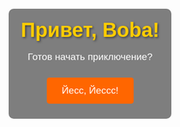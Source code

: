 <html lang="ru">
<head>
  <meta charset="UTF-8">
  <meta name="viewport" content="width=device-width, initial-scale=1.0">
  <title>Приключение Boba</title>
  <style>
    body {
      font-family: Arial, sans-serif;
      margin: 0;
      padding: 0;
      display: flex;
      justify-content: center;
      align-items: center;
      height: 100vh;
      text-align: center;
      background-image: url('https://i.pinimg.com/736x/be/c2/81/bec281f790dfaf7fd6ea3daa50b19f63.jpg');
      background-size: cover;
      background-position: center;
      color: white;
      transition: background-image 0.5s ease;
    }
    .overlay {
      background-color: rgba(0, 0, 0, 0.5);
      padding: 20px;
      border-radius: 10px;
      width: 90%;
      max-width: 600px;
    }
    h1 {
      font-size: 2.5rem;
      margin: 0;
      color: #ffcc00;
      text-shadow: 2px 2px 4px rgba(0, 0, 0, 0.5);
    }
    p {
      font-size: 1.2rem;
      margin: 20px 0;
      color: #ffffff;
    }
    button {
      background-color: #ff6600;
      color: white;
      border: none;
      padding: 15px 30px;
      font-size: 1.2rem;
      cursor: pointer;
      border-radius: 5px;
      margin: 10px;
      transition: background-color 0.3s ease;
    }
    button:hover {
      background-color: #cc5200;
    }
    .hidden {
      display: none;
    }
    .role-selection {
      margin-top: 20px;
    }
    .role-description {
      font-size: 1rem;
      color: #ddd;
      margin-top: 10px;
    }
    .response-box {
      margin-top: 20px;
    }
    input {
      padding: 10px;
      font-size: 1rem;
      margin-right: 10px;
      border-radius: 5px;
    }
    .message {
      margin-top: 20px;
      font-size: 1.5rem;
      color: #ffcc00;
      font-weight: bold;
    }
    #back-button {
      position: absolute;
      top: 20px;
      left: 20px;
    }
    .answer-line {
      margin-top: 20px;
      font-size: 1.2rem;
      color: #ddd;
    }
    #congratulation-page .moving-numbers {
      font-size: 2rem;
      font-weight: bold;
      color: #00FF00;
      position: absolute;
      top: 60%;
      left: 50%;
      transform: translateX(-50%);
      white-space: nowrap;
      margin-top: 20px;
    }
    #continue-page {
      display: none;
      text-align: center;
      background-color: rgba(0, 0, 0, 0.7);
      padding: 30px;
      border-radius: 10px;
    }
    @media (max-width: 768px) {
      h1 {
        font-size: 2rem;
      }
      p {
        font-size: 1rem;
      }
      button {
        font-size: 1rem;
        padding: 12px 20px;
      }
      .overlay {
        width: 90%;
        max-width: 100%;
      }
      .role-selection button {
        width: 100%;
        margin: 10px 0;
      }
    }
    @media (min-width: 1200px) {
      .overlay {
        width: 50%;
      }
    }
  </style>
</head>
<body>

  <!-- Первая страница: Приветствие -->
  <div id="welcome-page">
    <div class="overlay">
      <h1>Привет, Boba!</h1>
      <p>Готов начать приключение?</p>
      <button onclick="startAdventure()">Йесс, Йессс!</button>
    </div>
  </div>

  <!-- Вторая страница: Выбор роли -->
  <div id="role-selection-page" class="hidden">
    <div class="overlay">
      <h2>Твоя роль сыщик</h2>
      <p>Выбор без выбора ВА ХА ХА</p>
      <div class="role-selection">
        <button onmouseover="changeBackground('Сыщик')" onmouseout="resetBackground()" onclick="startTask('Сыщик')">Сыщик</button>
      </div>
    </div>
  </div>

  <!-- Третья страница: Задание -->
  <div id="task-page" class="hidden">
    <div class="overlay">
      <h1>Расшифруй это</h1>
      <p>Задание для тебя: <br> 01001001 01100110 00100000 01111001 01101111 01110101 00100000 01100111 01110101 01100101 01110011 01110011 01100101 01100100 00100000 01110100 01101000 01100001 01110100 00101100 00100000 01100111 01101111 01101111 01100100 00100000 01100110 01101111 01110010 00100000 01111001 01101111 01110101 00101110 00100000 01001110 01101111 01110111 00101100 00100000 01110111 01110010 01101001 01110100 01100101 00100000 01100100 01101111 01110111 01101110 00100000 01110111 01101000 01100101 01110010 01100101 00100000 01111001 01101111 01110101 00100000 01100001 01101110 01100100 00100000 01001001 00100000 01100110 01101001 01110010 01110011 01110100 00100000 01101101 01100101 01110100 00101110</p>

      <div class="response-box">
        <input type="text" id="user-response" placeholder="Введите ответ" />
        <button onclick="checkAnswer()">Отправить ответ</button>
      </div>

      <div id="message" class="message"></div>
      
      <button id="back-button" onclick="goBackToRoleSelection()">Назад</button>
    </div>
  </div>

  <!-- Четвертая страница: Цитата -->
  <div id="quote-page" class="hidden">
    <div class="overlay">
      <h1>Пусть будет терпимее к чужим чувствам.</h1>
      <p>В этой Вселенной и так маловато искренней любви.</p>
      <p><strong>Чья это фраза?</strong></p>

      <div class="response-box">
        <input type="text" id="quote-answer" placeholder="Введите ответ" />
        <button onclick="checkQuoteAnswer()">Отправить ответ</button>
      </div>

      <div id="quote-message" class="message"></div>
      
      <button id="back-button" onclick="goBackToTaskPage()">Назад</button>
    </div>
  </div>

  <!-- Пятая страница: Поздравление с цифрами -->
  <div id="congratulation-page" class="hidden">
    <div class="overlay">
      <h1>Поздравляем, Boba!</h1>
      <p>Ты прошел все задания и стал настоящим героем приключения!</p>
      <p>Запомни эти цифры, сделай Screenshot или запиши:</p>
      <div id="moving-numbers" class="moving-numbers">
        <span style="font-weight: bold;">42.876151</span>, <span style="font-weight: bold;">74.614705</span>
      </div>
      <button onclick="continueAdventure()">Продолжить</button>
    </div>
  </div>

  <!-- Шестая страница: Вопрос -->
  <div id="final-question-page" class="hidden">
    <div class="overlay">
      <h1>Как назывался фильм, который только вдвоем смотрели в Кинотеатре?</h1>
      <div class="response-box">
        <input type="text" id="final-answer" placeholder="Введите ответ" />
        <button onclick="checkFinalAnswer()">Отправить ответ</button>
      </div>

      <div id="final-message" class="message"></div>
      
      <button onclick="goBackToCongratulation()">Назад</button>
    </div>
  </div>

  <!-- Новая страница после правильного ответа -->
  <div id="new-page" class="hidden">
    <div class="overlay">
      <h1>Поздравляем, ты выиграл!</h1>
      <p>Ты верно ответил и открыл новую страницу приключений!</p>
      <button onclick="goBackToRoleSelection()">Вернуться на начало</button>
    </div>
  </div>

  <!-- Страница продолжения -->
  <div id="continue-page" class="hidden">
    <div class="overlay">
      <h1>Ты достиг великого успеха!</h1>
      <p>Теперь ты готов к новым испытаниям. Следующая глава приключения открывается!</p>
      <button onclick="goBackToRoleSelection()">Вернуться на начало</button>
    </div>
  </div>

  <script>
    function startAdventure() {
      document.getElementById("welcome-page").classList.add("hidden");
      document.getElementById("role-selection-page").classList.remove("hidden");
    }

    function changeBackground(role) {
      const body = document.querySelector("body");
      const description = document.getElementById("role-description");

      if (role === "Сыщик") {
        body.style.backgroundImage = "url('https://sun1-97.userapi.com/s/v1/ig2/HP7YJ-zW62AOivEPO5P0-RycIHwdFDD7efVjVshc3feYPU2lyZBdotS3f1msU7w2R6Z1Cfw89ltnSakUhdfKNlKg.jpg?quality=96&as=32x32,48x48,72x72,108x108,160x160,240x240,360x360,480x480,540x540,640x640,647x647&from=bu&u=jMrqUchmbZ_50KqD9MNchgoUzw2vxzpUo_UFlOi3Wzk&cs=604x604')";
        description.textContent = "Ты — мастер загадок и поиска подсказок. Твоя задача — находить скрытые улики и разгадывать тайны.";
      }
    }

    function startTask(role) {
      if (role === "Сыщик") {
        document.getElementById("role-selection-page").classList.add("hidden");
        document.getElementById("task-page").classList.remove("hidden");
      }
    }

    function checkAnswer() {
      const userResponse = document.getElementById("user-response").value.trim();
      const messageBox = document.getElementById("message");

      if (userResponse === "ЦУМ" || userResponse === "Цум" || userResponse === "цум") {
        messageBox.textContent = "Молодец принцесса!";
        messageBox.style.color = "#00FF00";
        setTimeout(() => {
          document.getElementById("task-page").classList.add("hidden");
          document.getElementById("quote-page").classList.remove("hidden");
        }, 2000);
      } else {
        messageBox.textContent = "Попробуй еще раз!";
        messageBox.style.color = "#FF0000";
      }
    }

    function checkQuoteAnswer() {
      const userQuoteAnswer = document.getElementById("quote-answer").value.trim();
      const quoteMessageBox = document.getElementById("quote-message");

      if (userQuoteAnswer.toLowerCase() === "ежик" || userQuoteAnswer.toLowerCase() === "ёжик" || userQuoteAnswer.toLowerCase() === "ёж" || userQuoteAnswer.toLowerCase() === "еж") {
        quoteMessageBox.textContent = "Надеюсь ты не использовала интернет?! haha";
        quoteMessageBox.style.color = "#00FF00";
        setTimeout(() => {
          document.getElementById("quote-page").classList.add("hidden");
          document.getElementById("congratulation-page").classList.remove("hidden");
        }, 2000);
      } else {
        quoteMessageBox.textContent = "Подсказка: это маленькое животное!";
        quoteMessageBox.style.color = "#FF0000";
      }
    }

    function continueAdventure() {
      document.getElementById("congratulation-page").classList.add("hidden");
      document.getElementById("final-question-page").classList.remove("hidden");
    }

    function checkFinalAnswer() {
      const finalAnswer = document.getElementById("final-answer").value.trim().toLowerCase();
      const finalMessageBox = document.getElementById("final-message");

      // Правильный ответ
      if (finalAnswer === "призраки в венеции" || finalAnswer === "Призраки в Венеции") {
        finalMessageBox.textContent = "Ты прав, это 'Призраки в Венеции'!";
        finalMessageBox.style.color = "#00FF00";

        // Переход на новую страницу через 2 секунды
        setTimeout(() => {
          document.getElementById("final-question-page").classList.add("hidden");
          document.getElementById("new-page").classList.remove("hidden");
        }, 2000);
      } else {
        finalMessageBox.textContent = "Попробуй еще раз!";
        finalMessageBox.style.color = "#FF0000";
      }
    }

    function goBackToRoleSelection() {
      document.getElementById("new-page").classList.add("hidden");
      document.getElementById("role-selection-page").classList.remove("hidden");
    }
    
    function goBackToTaskPage() {
      document.getElementById("quote-page").classList.add("hidden");
      document.getElementById("task-page").classList.remove("hidden");
    }

    function goBackToCongratulation() {
      document.getElementById("final-question-page").classList.add("hidden");
      document.getElementById("congratulation-page").classList.remove("hidden");
    }
  </script>

</body>
</html>
